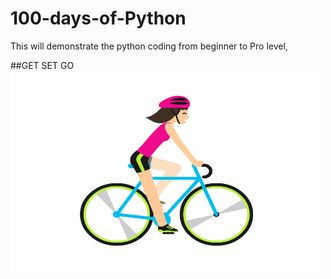 # 100-days-of-Python
This will demonstrate the python coding from beginner to Pro level,


##GET SET GO
<img align="center" alt="GIF" src="https://github.com/Daz-zler/100-days-of-Python/blob/main/24ae8def288851503cf68340df174963.gif?raw=true" width="500" height="320" />


